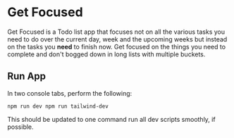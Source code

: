 # Get Focused

Get Focused is a Todo list app that focuses not on all the various tasks you need to do over the current day, week and the upcoming weeks but instead on the tasks you **need** to finish now. Get focused on the things you need to complete and don't bogged down in long lists with multiple buckets.

## Run App

In two console tabs, perform the following:

`npm run dev npm run tailwind-dev`

This should be updated to one command run all dev scripts smoothly, if possible.
